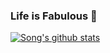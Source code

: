 ### Life is Fabulous 👋

[![Song's github stats](https://github-readme-stats.vercel.app/api?username=SongArtish)](https://github.com/SongArtish/SongArtish)

<!--
**Song-Artish/Song-Artish** is a ✨ _special_ ✨ repository because its `README.md` (this file) appears on your GitHub profile.

Here are some ideas to get you started:

- 🔭 I’m currently working on ...
- 🌱 I’m currently learning ...
- 👯 I’m looking to collaborate on ...
- 🤔 I’m looking for help with ...
- 💬 Ask me about ...
- 📫 How to reach me: ...
- 😄 Pronouns: ...
- ⚡ Fun fact: ...
-->
